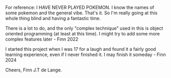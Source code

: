 For reference: I HAVE NEVER PLAYED POKEMON.
I know the names of some pokemon and the general vibe. That's it.
So I'm really going at this whole thing blind and having a fantastic time.

There is a lot to do, and the only "complex technique" used in this is object oriented programming (at least at this time). I might try to add some more complex features later - Finn 2022

I started this project when I was 17 for a laugh and found it a fairly good learning experience, even if I never finished it. I may finish it someday - Finn 2024

Cheers, Finn J.T de Lange.
